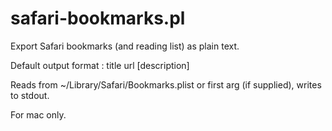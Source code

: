 # safari-bookmarks.pl

Export Safari bookmarks (and reading list) as plain text.

Default output format : title url [description]

Reads from ~/Library/Safari/Bookmarks.plist or first arg (if supplied), writes to stdout.

For mac only.
